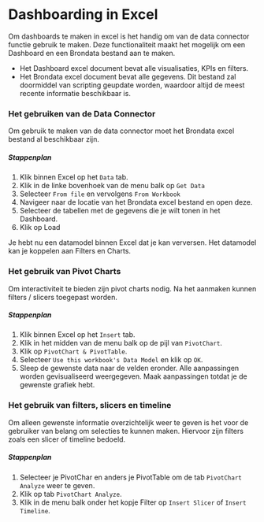 # Dashboarding in Excel

Om dashboards te maken in excel is het handig om van de data connector functie gebruik te maken. Deze functionaliteit maakt het mogelijk om een Dashboard en een Brondata bestand aan te maken.

- Het Dashboard excel document bevat alle visualisaties, KPIs en filters.
- Het Brondata excel document bevat alle gegevens. Dit bestand zal doormiddel van scripting geupdate worden, waardoor altijd de meest recente informatie beschikbaar is.

### Het gebruiken van de Data Connector

Om gebruik te maken van de data connector moet het Brondata excel bestand al beschikbaar zijn.

##### Stappenplan

1. Klik binnen Excel op het `Data` tab.
2. Klik in de linke bovenhoek van de menu balk op `Get Data`
3. Selecteer `From file` en vervolgens `From Workbook`
4. Navigeer naar de locatie van het Brondata excel bestand en open deze.
5. Selecteer de tabellen met de gegevens die je wilt tonen in het Dashboard.
6. Klik op Load

Je hebt nu een datamodel binnen Excel dat je kan verversen. Het datamodel kan je koppelen aan Filters en Charts.

### Het gebruik van Pivot Charts

Om interactiviteit te bieden zijn pivot charts nodig. Na het aanmaken kunnen filters / slicers toegepast worden.

##### Stappenplan

1. Klik binnen Excel op het `Insert` tab.
2. Klik in het midden van de menu balk op de pijl van `PivotChart`.
3. Klik op `PivotChart & PivotTable`.
4. Selecteer `Use this workbook's Data Model` en klik op `OK`.
5. Sleep de gewenste data naar de velden eronder. Alle aanpassingen worden gevisualiseerd weergegeven. Maak aanpassingen totdat je de gewenste grafiek hebt.

### Het gebruik van filters, slicers en timeline

Om alleen gewenste informatie overzichtelijk weer te geven is het voor de gebruiker van belang om selecties te kunnen maken. Hiervoor zijn filters zoals een slicer of timeline bedoeld.

##### Stappenplan

1. Selecteer je PivotChar en anders je PivotTable om de tab `PivotChart Analyze` weer te geven.
2. Klik op tab `PivotChart Analyze`.
3. Klik in de menu balk onder het kopje Filter op `Insert Slicer` of `Insert Timeline`.
